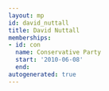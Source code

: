 ```yaml
---
layout: mp
id: david_nuttall
title: David Nuttall
memberships:
- id: con
  name: Conservative Party
  start: '2010-06-08'
  end: 
autogenerated: true
---
```

